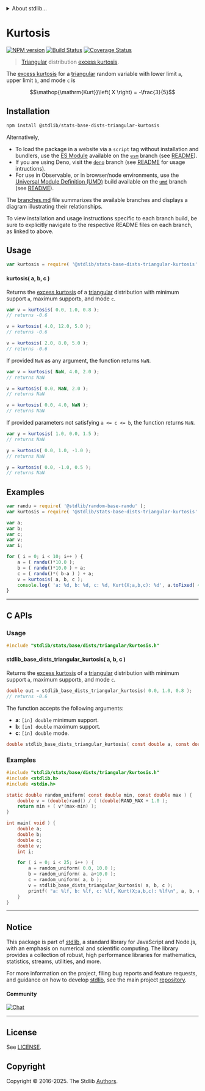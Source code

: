 <!--

@license Apache-2.0

Copyright (c) 2018 The Stdlib Authors.

Licensed under the Apache License, Version 2.0 (the "License");
you may not use this file except in compliance with the License.
You may obtain a copy of the License at

   http://www.apache.org/licenses/LICENSE-2.0

Unless required by applicable law or agreed to in writing, software
distributed under the License is distributed on an "AS IS" BASIS,
WITHOUT WARRANTIES OR CONDITIONS OF ANY KIND, either express or implied.
See the License for the specific language governing permissions and
limitations under the License.

-->


<details>
  <summary>
    About stdlib...
  </summary>
  <p>We believe in a future in which the web is a preferred environment for numerical computation. To help realize this future, we've built stdlib. stdlib is a standard library, with an emphasis on numerical and scientific computation, written in JavaScript (and C) for execution in browsers and in Node.js.</p>
  <p>The library is fully decomposable, being architected in such a way that you can swap out and mix and match APIs and functionality to cater to your exact preferences and use cases.</p>
  <p>When you use stdlib, you can be absolutely certain that you are using the most thorough, rigorous, well-written, studied, documented, tested, measured, and high-quality code out there.</p>
  <p>To join us in bringing numerical computing to the web, get started by checking us out on <a href="https://github.com/stdlib-js/stdlib">GitHub</a>, and please consider <a href="https://opencollective.com/stdlib">financially supporting stdlib</a>. We greatly appreciate your continued support!</p>
</details>

# Kurtosis

[![NPM version][npm-image]][npm-url] [![Build Status][test-image]][test-url] [![Coverage Status][coverage-image]][coverage-url] <!-- [![dependencies][dependencies-image]][dependencies-url] -->

> [Triangular][triangular-distribution] distribution [excess kurtosis][kurtosis].

<!-- Section to include introductory text. Make sure to keep an empty line after the intro `section` element and another before the `/section` close. -->

<section class="intro">

The [excess kurtosis][kurtosis] for a [triangular][triangular-distribution] random variable with lower limit `a`, upper limit `b`, and mode `c` is

<!-- <equation class="equation" label="eq:triangular_kurtosis" align="center" raw="\operatorname{Kurt}\left( X \right) = -\frac{3}{5}" alt="Excess kurtosis for a triangular distribution."> -->

```math
\mathop{\mathrm{Kurt}}\left( X \right) = -\frac{3}{5}
```

<!-- <div class="equation" align="center" data-raw-text="\operatorname{Kurt}\left( X \right) = -\frac{3}{5}" data-equation="eq:triangular_kurtosis">
    <img src="https://cdn.jsdelivr.net/gh/stdlib-js/stdlib@556e0ebc42f54244079cecc91c0883bb6c442244/lib/node_modules/@stdlib/stats/base/dists/triangular/kurtosis/docs/img/equation_triangular_kurtosis.svg" alt="Excess kurtosis for a triangular distribution.">
    <br>
</div> -->

<!-- </equation> -->

</section>

<!-- /.intro -->

<!-- Package usage documentation. -->

<section class="installation">

## Installation

```bash
npm install @stdlib/stats-base-dists-triangular-kurtosis
```

Alternatively,

-   To load the package in a website via a `script` tag without installation and bundlers, use the [ES Module][es-module] available on the [`esm`][esm-url] branch (see [README][esm-readme]).
-   If you are using Deno, visit the [`deno`][deno-url] branch (see [README][deno-readme] for usage intructions).
-   For use in Observable, or in browser/node environments, use the [Universal Module Definition (UMD)][umd] build available on the [`umd`][umd-url] branch (see [README][umd-readme]).

The [branches.md][branches-url] file summarizes the available branches and displays a diagram illustrating their relationships.

To view installation and usage instructions specific to each branch build, be sure to explicitly navigate to the respective README files on each branch, as linked to above.

</section>

<section class="usage">

## Usage

```javascript
var kurtosis = require( '@stdlib/stats-base-dists-triangular-kurtosis' );
```

#### kurtosis( a, b, c )

Returns the [excess kurtosis][kurtosis] of a [triangular][triangular-distribution] distribution with minimum support `a`, maximum support`b`, and mode `c`.

```javascript
var v = kurtosis( 0.0, 1.0, 0.8 );
// returns -0.6

v = kurtosis( 4.0, 12.0, 5.0 );
// returns -0.6

v = kurtosis( 2.0, 8.0, 5.0 );
// returns -0.6
```

If provided `NaN` as any argument, the function returns `NaN`.

```javascript
var v = kurtosis( NaN, 4.0, 2.0 );
// returns NaN

v = kurtosis( 0.0, NaN, 2.0 );
// returns NaN

v = kurtosis( 0.0, 4.0, NaN );
// returns NaN
```

If provided parameters not satisfying `a <= c <= b`, the function returns `NaN`.

```javascript
var y = kurtosis( 1.0, 0.0, 1.5 );
// returns NaN

y = kurtosis( 0.0, 1.0, -1.0 );
// returns NaN

y = kurtosis( 0.0, -1.0, 0.5 );
// returns NaN
```

</section>

<!-- /.usage -->

<!-- Package usage notes. Make sure to keep an empty line after the `section` element and another before the `/section` close. -->

<section class="notes">

</section>

<!-- /.notes -->

<!-- Package usage examples. -->

<section class="examples">

## Examples

<!-- eslint no-undef: "error" -->

```javascript
var randu = require( '@stdlib/random-base-randu' );
var kurtosis = require( '@stdlib/stats-base-dists-triangular-kurtosis' );

var a;
var b;
var c;
var v;
var i;

for ( i = 0; i < 10; i++ ) {
    a = ( randu()*10.0 );
    b = ( randu()*10.0 ) + a;
    c = ( randu()*( b-a ) ) + a;
    v = kurtosis( a, b, c );
    console.log( 'a: %d, b: %d, c: %d, Kurt(X;a,b,c): %d', a.toFixed( 4 ), b.toFixed( 4 ), c.toFixed( 4 ), v.toFixed( 4 ) );
}
```

</section>

<!-- /.examples -->

<!-- C interface documentation. -->

* * *

<section class="c">

## C APIs

<!-- Section to include introductory text. Make sure to keep an empty line after the intro `section` element and another before the `/section` close. -->

<section class="intro">

</section>

<!-- /.intro -->

<!-- C usage documentation. -->

<section class="usage">

### Usage

```c
#include "stdlib/stats/base/dists/triangular/kurtosis.h"
```

#### stdlib_base_dists_triangular_kurtosis( a, b, c )

Returns the [excess kurtosis][kurtosis] of a [triangular][triangular-distribution] distribution with minimum support `a`, maximum support`b`, and mode `c`.

```c
double out = stdlib_base_dists_triangular_kurtosis( 0.0, 1.0, 0.8 );
// returns -0.6
```

The function accepts the following arguments:

-   **a**: `[in] double` minimum support.
-   **b**: `[in] double` maximum support.
-   **c**: `[in] double` mode.

```c
double stdlib_base_dists_triangular_kurtosis( const double a, const double b, const double c );
```

</section>

<!-- /.usage -->

<!-- C API usage notes. Make sure to keep an empty line after the `section` element and another before the `/section` close. -->

<section class="notes">

</section>

<!-- /.notes -->

<!-- C API usage examples. -->

<section class="examples">

### Examples

```c
#include "stdlib/stats/base/dists/triangular/kurtosis.h"
#include <stdlib.h>
#include <stdio.h>

static double random_uniform( const double min, const double max ) {
    double v = (double)rand() / ( (double)RAND_MAX + 1.0 );
    return min + ( v*(max-min) );
}

int main( void ) {
    double a;
    double b;
    double c;
    double v;
    int i;

    for ( i = 0; i < 25; i++ ) {
        a = random_uniform( 0.0, 10.0 );
        b = random_uniform( a, a+10.0 );
        c = random_uniform( a, b );
        v = stdlib_base_dists_triangular_kurtosis( a, b, c );
        printf( "a: %lf, b: %lf, c: %lf, Kurt(X;a,b,c): %lf\n", a, b, c, v );
    }
}
```

</section>

<!-- /.examples -->

<!-- Section to include cited references. If references are included, add a horizontal rule *before* the section. Make sure to keep an empty line after the `section` element and another before the `/section` close. -->

<section class="references">

</section>

<!-- /.references -->

<!-- Section for related `stdlib` packages. Do not manually edit this section, as it is automatically populated. -->

<section class="related">

</section>

<!-- /.related -->

<!-- Section for all links. Make sure to keep an empty line after the `section` element and another before the `/section` close. -->


<section class="main-repo" >

* * *

## Notice

This package is part of [stdlib][stdlib], a standard library for JavaScript and Node.js, with an emphasis on numerical and scientific computing. The library provides a collection of robust, high performance libraries for mathematics, statistics, streams, utilities, and more.

For more information on the project, filing bug reports and feature requests, and guidance on how to develop [stdlib][stdlib], see the main project [repository][stdlib].

#### Community

[![Chat][chat-image]][chat-url]

---

## License

See [LICENSE][stdlib-license].


## Copyright

Copyright &copy; 2016-2025. The Stdlib [Authors][stdlib-authors].

</section>

<!-- /.stdlib -->

<!-- Section for all links. Make sure to keep an empty line after the `section` element and another before the `/section` close. -->

<section class="links">

[npm-image]: http://img.shields.io/npm/v/@stdlib/stats-base-dists-triangular-kurtosis.svg
[npm-url]: https://npmjs.org/package/@stdlib/stats-base-dists-triangular-kurtosis

[test-image]: https://github.com/stdlib-js/stats-base-dists-triangular-kurtosis/actions/workflows/test.yml/badge.svg?branch=main
[test-url]: https://github.com/stdlib-js/stats-base-dists-triangular-kurtosis/actions/workflows/test.yml?query=branch:main

[coverage-image]: https://img.shields.io/codecov/c/github/stdlib-js/stats-base-dists-triangular-kurtosis/main.svg
[coverage-url]: https://codecov.io/github/stdlib-js/stats-base-dists-triangular-kurtosis?branch=main

<!--

[dependencies-image]: https://img.shields.io/david/stdlib-js/stats-base-dists-triangular-kurtosis.svg
[dependencies-url]: https://david-dm.org/stdlib-js/stats-base-dists-triangular-kurtosis/main

-->

[chat-image]: https://img.shields.io/gitter/room/stdlib-js/stdlib.svg
[chat-url]: https://app.gitter.im/#/room/#stdlib-js_stdlib:gitter.im

[stdlib]: https://github.com/stdlib-js/stdlib

[stdlib-authors]: https://github.com/stdlib-js/stdlib/graphs/contributors

[umd]: https://github.com/umdjs/umd
[es-module]: https://developer.mozilla.org/en-US/docs/Web/JavaScript/Guide/Modules

[deno-url]: https://github.com/stdlib-js/stats-base-dists-triangular-kurtosis/tree/deno
[deno-readme]: https://github.com/stdlib-js/stats-base-dists-triangular-kurtosis/blob/deno/README.md
[umd-url]: https://github.com/stdlib-js/stats-base-dists-triangular-kurtosis/tree/umd
[umd-readme]: https://github.com/stdlib-js/stats-base-dists-triangular-kurtosis/blob/umd/README.md
[esm-url]: https://github.com/stdlib-js/stats-base-dists-triangular-kurtosis/tree/esm
[esm-readme]: https://github.com/stdlib-js/stats-base-dists-triangular-kurtosis/blob/esm/README.md
[branches-url]: https://github.com/stdlib-js/stats-base-dists-triangular-kurtosis/blob/main/branches.md

[stdlib-license]: https://raw.githubusercontent.com/stdlib-js/stats-base-dists-triangular-kurtosis/main/LICENSE

[triangular-distribution]: https://en.wikipedia.org/wiki/Triangular_distribution

[kurtosis]: https://en.wikipedia.org/wiki/Kurtosis

</section>

<!-- /.links -->
